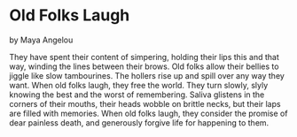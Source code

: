# Old Folks Laugh
by Maya Angelou

They have spent their
content of simpering,
holding their lips this
and that way, winding
the lines between
their brows. Old folks
allow their bellies to jiggle like slow
tambourines.
The hollers
rise up and spill
over any way they want.
When old folks laugh, they free the world.
They turn slowly, slyly knowing
the best and the worst
of remembering.
Saliva glistens in
the corners of their mouths,
their heads wobble
on brittle necks, but
their laps
are filled with memories.
When old folks laugh, they consider the promise
of dear painless death, and generously
forgive life for happening
to them. 

